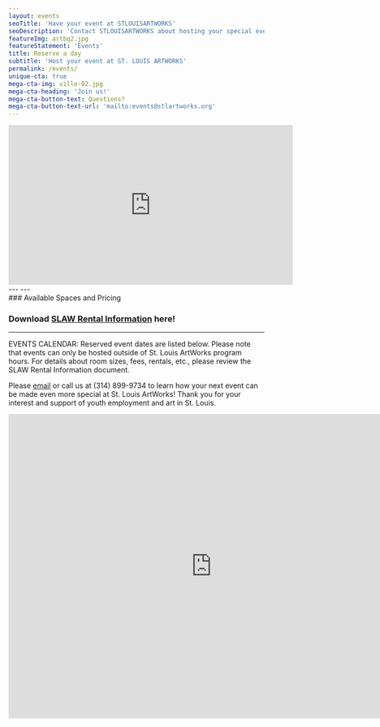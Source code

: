 ```yaml
---
layout: events
seoTitle: 'Have your event at STLOUISARTWORKS'
seoDescription: 'Contact STLOUISARTWORKS about hosting your special event'
featureImg: artbq2.jpg
featureStatement: 'Events'
title: Reserve a day
subtitle: 'Host your event at ST. LOUIS ARTWORKS'
permalink: /events/
unique-cta: true
mega-cta-img: ville-02.jpg
mega-cta-heading: 'Join us!'
mega-cta-button-text: Questions?
mega-cta-button-text-url: 'mailto:events@stlartworks.org'
---
```

<iframe width="560" height="315" src="https://www.youtube.com/embed/aHOn6-I_PAk" frameborder="0" allowfullscreen></iframe>
---
---
<br>
### Available Spaces and Pricing

### Download [SLAW Rental Information](/uploads/slawrentalinfo.pdf) here!
---
EVENTS CALENDAR: Reserved event dates are listed below. Please note that events can only be hosted outside of St. Louis ArtWorks program hours. 
For details about room sizes, fees, rentals, etc., please review the SLAW Rental Information document. 

Please [email](mailto:events@stlartworks.org) or call us at (314) 899-9734 to learn how your next event can be made even more special at St. Louis ArtWorks! Thank you for your interest and support of youth employment and art in St. Louis.<br>
<iframe src="https://calendar.google.com/calendar/embed?src=stlartworks.org_ankslqc4gt7q2ohfhnof5u36l8%40group.calendar.google.com&ctz=America/Chicago" style="border: 0" width="800" height="600" frameborder="0" scrolling="no"></iframe>